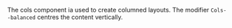 The cols component ia used to create columned layouts. The modifier ```Cols--balanced``` centres the content vertically.